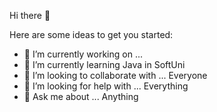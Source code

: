 Hi there 👋

Here are some ideas to get you started:

- 🔭 I’m currently working on ...
- 🌱 I’m currently learning Java in SoftUni
- 👯 I’m looking to collaborate with ... Everyone
- 🤔 I’m looking for help with ... Everything
- 💬 Ask me about ... Anything

